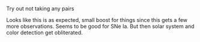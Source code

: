 Try out not taking any pairs

Looks like this is as expected, small boost for things since this gets a few more observations. Seems to be good for SNe Ia. But then solar system and color detection get obliterated.

